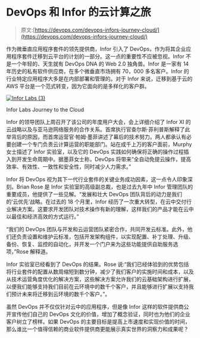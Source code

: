 # DevOps 和 Infor 的云计算之旅

> 原文:[https://devops.com/devops-infors-journey-cloud/](https://devops.com/devops-infors-journey-cloud/)

作为微垂直应用程序套件的领先提供商，Infor 引入了 DevOps，作为将其企业应用程序套件迁移到云平台的计划的一部分。这一点的重要性不应被忽视。Infor 不是一个年轻的、天生就有 DevOps DNA 的 Web 2.0 独角兽。Infor 是一家有 14 年历史的私有软件供应商，在多个微垂直市场拥有 70，000 多名客户。Infor 的行业特定应用程序大多是在内部部署和管理的。对于 Infor 来说，迁移到基于云的 AWS 平台是一个范式转变，因为它面向的是多样化的客户群。

[![Infor Labs (3)](../Images/7c5759d8eae30fa7a692885ca8e931e8.png)](http://www.infor.com)

Infor Labs Journey to the Cloud

Infor 的领导团队上周召开了该公司的年度用户大会，会上详细介绍了 Infor XI 的云战略以及与亚马逊网络服务的合作关系。首席执行官查尔斯·菲利普斯解释了此举背后的原因，而首席运营官·帕姆·墨菲讲述了幕后的技术努力。两人都承认有必要创建一个专门负责云计算运营的职能部门。站在成千上万的客户面前，Murphy 女士描述了 Infor 实验室，以及它的 DevOps 实践如何确保将正确的操作过程插入到开发生命周期中。据墨菲女士称，DevOps 将带来“全自动免提云操作，提高效率、有效性、一致性和安全性，同时减少人力需求。”

Infor 将 DevOps 视为其下一代行业套件的关键业务成功因素，这一点令人印象深刻。Brian Rose 是 Infor 实验室的高级副总裁，也是过去九年中 Infor 管理团队的重要成员，他提供了一些见解。“发展和壮大 DevOps 团队背后的动力是我们的‘云优先’战略。在过去的 18 个月里，Infor 经历了一次重大转型，在云中交付行业解决方案。这要求开发团队对技术操作有新的理解，这样我们的产品才能在云中以最佳和经济高效的方式运行。”

“我们的 DevOps 团队与开发和云运营团队紧密合作，共同开发云标准。此外，他们还负责设置和维护云标准，包括开发架构组件，以实现配置、补丁处理、升级、备份、恢复、监控的自动化，并开发一个门户来为这些功能提供自助服务选项，”Rose 解释道。

Infor 实验室已经看到了 DevOps 的结果。Rose 说:“我们已经体验到的优势包括将行业套件的配置从数周缩短到数分钟，减少了我们客户的实施时间和成本，以及从技术运营角度优化的解决方案，这些解决方案允许我们的云基础架构进行扩展，以便我们能够支持我们目前在云环境中的数千个客户，并且能够进行扩展以支持我们预计未来将迁移到云环境的数千个客户。”。

虽然 DevOps 并不仅仅针对云中的应用程序，但是像 Infor 这样的软件提供商公开宣传他们自己的 DevOps 文化的价值，增加了概念验证，同时也为他们的企业客户树立了榜样。如果 DevOps 的主要目标是提高上市速度和实现价值的时间，那么谁比一个值得信赖的商业软件提供商更能展示真实世界的洞察力和成果呢？